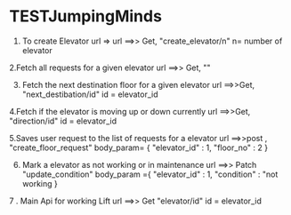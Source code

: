 # TESTJumpingMinds


1. To create Elevator url =>
url ==>> Get,  "create_elevator/n"
n= number of elevator

2.Fetch all requests for a given elevator
url ==>> Get, ""

3. Fetch the next destination floor for a given elevator
 url ==>>Get, "next_destibation/id"
  id = elevator_id

4.Fetch if the elevator is moving up or down currently
url ==>>Get, "direction/id"
id = elevator_id

5.Saves user request to the list of requests for a elevator
url ==>>post  , "create_floor_request"
body_param= {
    "elevator_id" : 1,
    "floor_no" : 2
}

6. Mark a elevator as not working or in maintenance
url ==>> Patch  "update_condition"
  body_param ={
    "elevator_id" : 1,
    "condition" : "not working
   }

7 . Main Api for working Lift
url ==>> Get "elevator/id"
id = elevator_id
